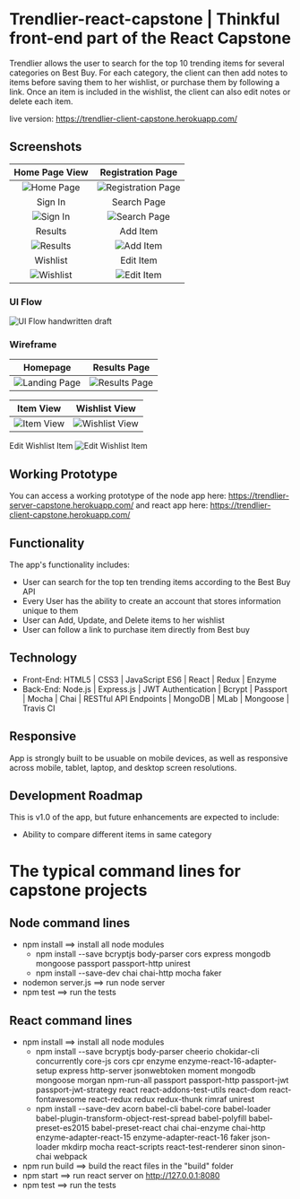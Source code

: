 # Trendlier-react-capstone | Thinkful front-end part of the React Capstone
Trendlier allows the user to search for the top 10 trending items for several categories on Best Buy.   For each category, the client can then add notes to items before saving them to her wishlist, or purchase them by following a link.  Once an item is included in the wishlist, the client can also edit notes or delete each item.   

live version:   https://trendlier-client-capstone.herokuapp.com/

## Screenshots

Home Page View | Registration Page
:-------------------------:|:-------------------------:
![Home Page](https://github.com/ElenaG518/trendlier-react-capstone/blob/master/github-images/landing-page.png)  |  ![Registration Page](https://github.com/ElenaG518/trendlier-react-capstone/blob/master/github-images/registration-page.png)
Sign In | Search Page
![Sign In](https://github.com/ElenaG518/trendlier-react-capstone/blob/master/github-images/signin-page.png)  | ![Search Page](https://github.com/ElenaG518/trendlier-react-capstone/blob/master/github-images/search-page.png)
Results | Add Item
![Results](https://github.com/ElenaG518/trendlier-react-capstone/blob/master/github-images/results-page.png) |  ![Add Item](https://github.com/ElenaG518/trendlier-react-capstone/blob/master/github-images/add-note-item-to-wishlist.png) 
Wishlist | Edit Item
![Wishlist](https://github.com/ElenaG518/trendlier-react-capstone/blob/master/github-images/wishist%20item.png) |  ![Edit Item](https://github.com/ElenaG518/trendlier-react-capstone/blob/master/github-images/edit-item.png) 


### UI Flow
![UI Flow handwritten draft](https://github.com/ElenaG518/trendlier-server-capstone/blob/master/github-images/flow.jpg)

### Wireframe 
Homepage| Results Page
:-------------------------:|:-------------------------:
![Landing Page](https://github.com/ElenaG518/trendlier-server-capstone/blob/master/github-images/landingpage.jpg)| ![Results Page](https://github.com/ElenaG518/trendlier-server-capstone/blob/master/github-images/results.jpg)

Item View| Wishlist View
:-------------------------:|:-------------------------:
![Item View](https://github.com/ElenaG518/trendlier-server-capstone/blob/master/github-images/single.jpg)| ![Wishlist View](https://github.com/ElenaG518/trendlier-server-capstone/blob/master/github-images/wishlist.jpg)

Edit Wishlist Item
![Edit Wishlist Item](https://github.com/ElenaG518/trendlier-server-capstone/blob/master/github-images/edit.jpg)

## Working Prototype
You can access a working prototype of the node app here: https://trendlier-server-capstone.herokuapp.com/ and react app here: 
https://trendlier-client-capstone.herokuapp.com/



## Functionality
The app's functionality includes:
* User can search for the top ten trending items according to the Best Buy API
* Every User has the ability to create an account that stores information unique to them
* User can Add, Update, and Delete items to her wishlist 
* User can follow a link to purchase item directly from Best buy

## Technology
* Front-End: HTML5 | CSS3 | JavaScript ES6 | React | Redux | Enzyme
* Back-End: Node.js | Express.js | JWT Authentication | Bcrypt | Passport | Mocha | Chai | RESTful API Endpoints | MongoDB | MLab | Mongoose | Travis CI



## Responsive
App is strongly built to be usuable on mobile devices, as well as responsive across mobile, tablet, laptop, and desktop screen resolutions.

## Development Roadmap
This is v1.0 of the app, but future enhancements are expected to include:
* Ability to compare different items in same category

#  The typical command lines for capstone projects

## Node command lines
* npm install ==> install all node modules
    * npm install --save bcryptjs body-parser cors express mongodb mongoose passport passport-http unirest
    * npm install --save-dev chai chai-http mocha faker
* nodemon server.js ==> run node server
* npm test ==> run the tests

## React command lines
* npm install ==> install all node modules
    * npm install --save bcryptjs body-parser cheerio chokidar-cli concurrently core-js cors cpr enzyme enzyme-react-16-adapter-setup express http-server jsonwebtoken moment mongodb mongoose morgan npm-run-all passport passport-http passport-jwt passport-jwt-strategy react react-addons-test-utils react-dom react-fontawesome react-redux redux redux-thunk rimraf unirest
    * npm install --save-dev acorn babel-cli babel-core babel-loader babel-plugin-transform-object-rest-spread babel-polyfill babel-preset-es2015 babel-preset-react chai chai-enzyme chai-http enzyme-adapter-react-15 enzyme-adapter-react-16 faker json-loader mkdirp mocha react-scripts react-test-renderer sinon sinon-chai webpack
* npm run build ==> build the react files in the "build" folder
* npm start ==> run react server on http://127.0.0.1:8080
* npm test ==> run the tests